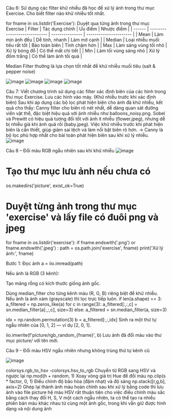 Câu 6: Sử dụng các filter khử nhiễu đã học để xử lý ảnh trong thư mục Exercise. Cho biết filter nào khử nhiễu tốt nhất.

for fname in os.listdir('Exercise'):	Duyệt qua từng ảnh trong thư mục Exercise
| Filter | Tác dụng chính               | Ưu điểm         | Nhược điểm             |
| ------ | ---------------------------- | --------------- | ---------------------- |
| Mean   | Làm mịn ảnh đều              | Dễ tính, nhanh  | Làm mờ cạnh            |
| Median | Loại nhiễu muối tiêu rất tốt | Bảo toàn biên   | Tính chậm hơn          |
| Max    | Làm sáng vùng tối nhỏ        | Xử lý bóng đổ   | Có thể mất chi tiết    |
| Min    | Làm tối vùng sáng nhỏ        | Xử lý đốm trắng | Có thể làm ảnh tối quá |


Median Filter thường là lựa chọn tốt nhất để khử nhiễu muối tiêu (salt & pepper noise)

![image](https://github.com/user-attachments/assets/776bd502-ef57-42f4-88b0-f31456207522)
![image](https://github.com/user-attachments/assets/71a7dda7-2fa6-4150-b2c0-d956f8d42451)
![image](https://github.com/user-attachments/assets/202129ff-4717-44b8-b809-56ad4bbb5cdd)
![image](https://github.com/user-attachments/assets/357006fa-ff22-46a1-acda-651d4f03db75)



Câu 7: Viết chương trình sử dụng các filter xác định biên của các hình trong thư mục Exercise. Lưu các hình vào máy. (Khử nhiễu trước khi xác định biên)
Sau khi áp dụng các bộ lọc phát hiện biên cho ảnh đã khử nhiễu, kết quả cho thấy:
Canny filter cho biên rõ nét nhất, dễ dàng quan sát đường viền vật thể, đặc biệt hiệu quả với ảnh nhiễu như balloons_noisy.png.
Sobel và Prewitt có hiệu quả tương đối tốt với ảnh ít nhiễu (flower.jpeg), nhưng dễ bị nhiễu giả khi ảnh quá rối (baby.jpeg).
Việc khử nhiễu trước khi phát hiện biên là cần thiết, giúp giảm sai lệch và làm nổi bật biên rõ hơn.
→ Canny là bộ lọc phù hợp nhất cho bài toán phát hiện biên sau khi xử lý nhiễu.
![image](https://github.com/user-attachments/assets/d25c93eb-b0ea-4030-b4e4-4e1b6c1ddca2)


Câu 8 – Đổi màu RGB ngẫu nhiên sau khi khử nhiễu
![image](https://github.com/user-attachments/assets/c4c12eb6-d1fd-494c-8e46-deb9e2f351fb)


# Tạo thư mục lưu ảnh nếu chưa có
os.makedirs('picture', exist_ok=True)

# Duyệt từng ảnh trong thư mục 'exercise' và lấy file có đuôi png và jpeg
for fname in os.listdir('exercise'):
    if fname.endswith('.png') or fname.endswith('.jpeg') :
        path = os.path.join('exercise', fname)
        print('Xử lý ảnh:', fname)

        
 Bước 1: Đọc ảnh
 a = iio.imread(path)       

Nếu ảnh là RGB (3 kênh):

Tạo mảng rỗng có kích thước giống ảnh gốc.

Dùng median_filter cho từng kênh màu (R, G, B) riêng biệt để khử nhiễu.
Nếu ảnh là ảnh xám (grayscale) thì lọc trực tiếp luôn.
  if len(a.shape) == 3:
    a_filtered = np.zeros_like(a)
    for c in range(3):
    a_filtered[:,:,c] = sn.median_filter(a[:,:,c], size=3)
    else:
            a_filtered = sn.median_filter(a, size=3)

idx = np.random.permutation(3)
b = a_filtered[:,:,idx]
Sinh ra một thứ tự ngẫu nhiên của [0, 1, 2] — ví dụ [2, 0, 1].

iio.imwrite(f'picture/rgb_random_{fname}', b)
Lưu ảnh đã đổi màu vào thư mục picture/ với tên mới.





Câu 9 – Đổi màu HSV ngẫu nhiên nhưng không trùng thứ tự kênh cũ

![image](https://github.com/user-attachments/assets/9201d3c2-9704-4285-939b-d0371d8e5ff6)


colorsys.rgb_to_hsv -colorsys.hsv_to_rgb	 	Chuyển từ RGB sang HSV và ngược lại
np.mod(h + random, 1)	 Xoay vòng giá trị Hue để đổi màu
np.clip(s * factor, 0, 1)	 Điều chỉnh độ bão hòa (đậm nhạt) và độ sáng
np.stack([r,g,b], axis=2)	Ghép lại thành ảnh màu hoàn chỉnh
sau khi xử lý bằng code thì lưu ảnh vào file picture
hệ màu HSV rất thuận tiện cho việc điều chỉnh màu sắc bằng cách thay đổi H, S, V một cách ngẫu nhiên, ta có thể tạo ra nhiều phiên bản màu khác nhau từ cùng một ảnh gốc, trong khi vẫn giữ được hình dạng và nội dung ảnh

